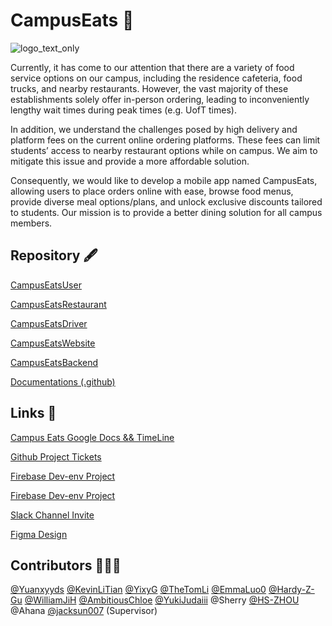 # CampusEats 🍔

![logo_text_only](https://github.com/Yuanxyyds/CampusEatsUser/assets/90568652/4948262c-7ee0-4b7a-a3c5-69ee5d92ef18)

Currently, it has come to our attention that there are a variety of food service options on our campus, including the residence cafeteria, food trucks, and nearby restaurants. However, the vast majority of these establishments solely offer in-person ordering, leading to inconveniently lengthy wait times during peak times (e.g. UofT times).

In addition, we understand the challenges posed by high delivery and platform fees on the current online ordering platforms. These fees can limit students’ access to nearby restaurant options while on campus. We aim to mitigate this issue and provide a more affordable solution.

Consequently, we would like to develop a mobile app named CampusEats, allowing users to place orders online with ease, browse food menus, provide diverse meal options/plans, and unlock exclusive discounts tailored to students. Our mission is to provide a better dining solution for all campus members.

## Repository 🖋️

[CampusEatsUser](https://github.com/CampusEatsUofT/CampusEatsUser)

[CampusEatsRestaurant](https://github.com/CampusEatsUofT/CampusEatsRestaurant)

[CampusEatsDriver](https://github.com/CampusEatsUofT/CampusEatsDriver)

[CampusEatsWebsite](https://github.com/CampusEatsUofT/CampusEatsWebsite)

[CampusEatsBackend](https://github.com/CampusEatsUofT/CampusEatsBackend)

[Documentations (.github)](https://github.com/CampusEatsUofT/.github/tree/main/documentations)

## Links 🔗

[Campus Eats Google Docs && TimeLine](https://docs.google.com/document/d/1IP29HjpJNOuVP58zS5mxg3-Lg6SlL1kx8plmMK2Uv0k/edit?usp=sharing)

[Github Project Tickets](https://github.com/orgs/CampusEatsUofT/projects/2)

[Firebase Dev-env Project](https://console.firebase.google.com/project/campus-eats-dev/overview)

[Firebase Dev-env Project](https://console.firebase.google.com/project/campus-eats-a464a/overview)

[Slack Channel Invite](https://join.slack.com/t/campus-eats/shared_invite/zt-28abpgq2b-iMVYcVanWefYH~GYpYqkZQ)

[Figma Design](https://www.figma.com/file/dIYcapmidpxNDEGCdoWsJM/Food-HQ---Delivery-Food-App?type=design&node-id=1713%3A34186&mode=design&t=hAuFo5PcIRl6MrMM-1)

## Contributors 🧑‍🤝‍🧑

[@Yuanxyyds](https://github.com/Yuanxyyds) [@KevinLiTian](https://github.com/KevinLiTian) [@YixyG](https://github.com/YixyG) [@TheTomLi](https://github.com/TheTomLi) [@EmmaLuo0](https://github.com/EmmaLuo0) [@Hardy-Z-Gu](https://github.com/Hardy-Z-Gu) [@WilliamJiH](https://github.com/WilliamJiH) [@AmbitiousChloe](https://github.com/AmbitiousChloe) [@YukiJudaiii](https://github.com/YukiJudaiii) @Sherry [@HS-ZHOU](https://github.com/HS-ZHOU) @Ahana [@jacksun007](https://github.com/jacksun007) (Supervisor)
